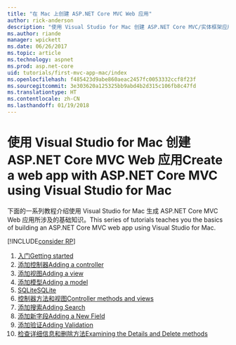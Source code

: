 ```yaml
---
title: "在 Mac 上创建 ASP.NET Core MVC Web 应用"
author: rick-anderson
description: "使用 Visual Studio for Mac 创建 ASP.NET Core MVC/实体框架应用"
ms.author: riande
manager: wpickett
ms.date: 06/26/2017
ms.topic: article
ms.technology: aspnet
ms.prod: asp.net-core
uid: tutorials/first-mvc-app-mac/index
ms.openlocfilehash: f485423d9abe860aeac2457fc0053332ccf8f23f
ms.sourcegitcommit: 3e303620a125325bb9abd4b2d315c106fb8c47fd
ms.translationtype: HT
ms.contentlocale: zh-CN
ms.lasthandoff: 01/19/2018
---
```

# <a name="create-a-web-app-with-aspnet-core-mvc-using-visual-studio-for-mac"></a><span data-ttu-id="07bd7-103">使用 Visual Studio for Mac 创建 ASP.NET Core MVC Web 应用</span><span class="sxs-lookup"><span data-stu-id="07bd7-103">Create a web app with ASP.NET Core MVC using Visual Studio for Mac</span></span>

<span data-ttu-id="07bd7-104">下面的一系列教程介绍使用 Visual Studio for Mac 生成 ASP.NET Core MVC Web 应用所涉及的基础知识。</span><span class="sxs-lookup"><span data-stu-id="07bd7-104">This series of tutorials teaches you the basics of building an ASP.NET Core MVC web app using Visual Studio for Mac.</span></span> 

[!INCLUDE[consider RP](../../includes/razor.md)]

1. [<span data-ttu-id="07bd7-105">入门</span><span class="sxs-lookup"><span data-stu-id="07bd7-105">Getting started</span></span>](start-mvc.md)
1. [<span data-ttu-id="07bd7-106">添加控制器</span><span class="sxs-lookup"><span data-stu-id="07bd7-106">Adding a controller</span></span>](adding-controller.md)
1. [<span data-ttu-id="07bd7-107">添加视图</span><span class="sxs-lookup"><span data-stu-id="07bd7-107">Adding a view</span></span>](adding-view.md)
1. [<span data-ttu-id="07bd7-108">添加模型</span><span class="sxs-lookup"><span data-stu-id="07bd7-108">Adding a model</span></span>](adding-model.md)
1. [<span data-ttu-id="07bd7-109">SQLite</span><span class="sxs-lookup"><span data-stu-id="07bd7-109">SQLite</span></span>](working-with-sql.md)
1. [<span data-ttu-id="07bd7-110">控制器方法和视图</span><span class="sxs-lookup"><span data-stu-id="07bd7-110">Controller methods and views</span></span>](controller-methods-views.md)
1. [<span data-ttu-id="07bd7-111">添加搜索</span><span class="sxs-lookup"><span data-stu-id="07bd7-111">Adding Search</span></span>](search.md)
1. [<span data-ttu-id="07bd7-112">添加新字段</span><span class="sxs-lookup"><span data-stu-id="07bd7-112">Adding a New Field</span></span>](new-field.md)
1. [<span data-ttu-id="07bd7-113">添加验证</span><span class="sxs-lookup"><span data-stu-id="07bd7-113">Adding Validation</span></span>](validation.md)
1. [<span data-ttu-id="07bd7-114">检查详细信息和删除方法</span><span class="sxs-lookup"><span data-stu-id="07bd7-114">Examining the Details and Delete methods</span></span>](xref:tutorials/first-mvc-app/details)
